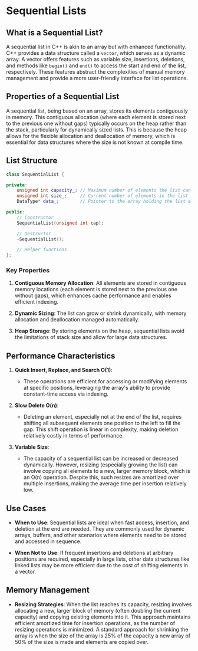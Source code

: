 # Sequential Lists

## What is a Sequential List?

A sequential list in C++ is akin to an array but with enhanced functionality. C++ provides a data structure called a `vector`, which serves as a dynamic array. A vector offers features such as variable size, insertions, deletions, and methods like `begin()` and `end()` to access the start and end of the list, respectively. These features abstract the complexities of manual memory management and provide a more user-friendly interface for list operations.

## Properties of a Sequential List

A sequential list, being based on an array, stores its elements contiguously in memory. This contiguous allocation (where each element is stored next to the previous one without gaps) typically occurs on the heap rather than the stack, particularly for dynamically sized lists. This is because the heap allows for the flexible allocation and deallocation of memory, which is essential for data structures where the size is not known at compile time.

## List Structure

```cpp
class SequentialList {

private:
    unsigned int capacity_; // Maximum number of elements the list can hold
    unsigned int size_;     // Current number of elements in the list
    DataType* data_;        // Pointer to the array holding the list elements

public:
    // Constructor
    SequentialList(unsigned int cap);

    // Destructor
    ~SequentialList();

    // Helper functions
};
```

### Key Properties

1. **Contiguous Memory Allocation**: All elements are stored in contiguous memory locations (each element is stored next to the previous one without gaps), which enhances cache performance and enables efficient indexing.

2. **Dynamic Sizing**: The list can grow or shrink dynamically, with memory allocation and deallocation managed automatically.

3. **Heap Storage**: By storing elements on the heap, sequential lists avoid the limitations of stack size and allow for large data structures.

## Performance Characteristics

1. **Quick Insert, Replace, and Search O(1)**:
   - These operations are efficient for accessing or modifying elements at specific positions, leveraging the array's ability to provide constant-time access via indexing.

2. **Slow Delete O(n)**:
   - Deleting an element, especially not at the end of the list, requires shifting all subsequent elements one position to the left to fill the gap. This shift operation is linear in complexity, making deletion relatively costly in terms of performance.

3. **Variable Size**:
   - The capacity of a sequential list can be increased or decreased dynamically. However, resizing (especially growing the list) can involve copying all elements to a new, larger memory block, which is an O(n) operation. Despite this, such resizes are amortized over multiple insertions, making the average time per insertion relatively low.

## Use Cases

- **When to Use**: Sequential lists are ideal when fast access, insertion, and deletion at the end are needed. They are commonly used for dynamic arrays, buffers, and other scenarios where elements need to be stored and accessed in sequence.

- **When Not to Use**: If frequent insertions and deletions at arbitrary positions are required, especially in large lists, other data structures like linked lists may be more efficient due to the cost of shifting elements in a vector.

## Memory Management

- **Resizing Strategies**: When the list reaches its capacity, resizing involves allocating a new, larger block of memory (often doubling the current capacity) and copying existing elements into it. This approach maintains efficient amortized time for insertion operations, as the number of resizing operations is minimized. A standard approach for shrinking the array is when the size of the array is 25% of the capacity a new array of 50% of the size is made and elements are copied over.
